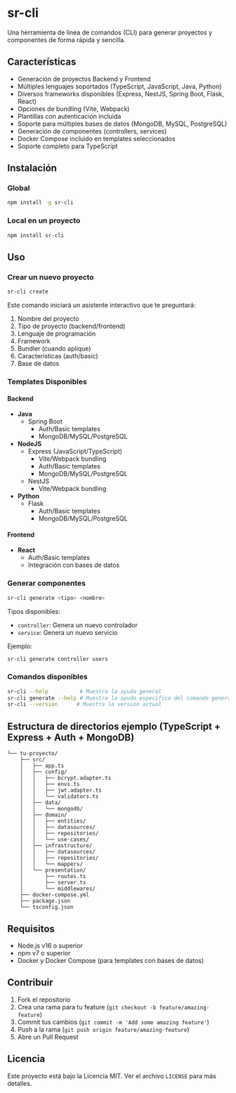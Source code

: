 # sr-cli

Una herramienta de línea de comandos (CLI) para generar proyectos y componentes de forma rápida y sencilla.

## Características

- Generación de proyectos Backend y Frontend
- Múltiples lenguajes soportados (TypeScript, JavaScript, Java, Python)
- Diversos frameworks disponibles (Express, NestJS, Spring Boot, Flask, React)
- Opciones de bundling (Vite, Webpack)
- Plantillas con autenticación incluida
- Soporte para múltiples bases de datos (MongoDB, MySQL, PostgreSQL)
- Generación de componentes (controllers, services)
- Docker Compose incluido en templates seleccionados
- Soporte completo para TypeScript

## Instalación

### Global
```bash
npm install -g sr-cli
```

### Local en un proyecto
```bash
npm install sr-cli
```

## Uso

### Crear un nuevo proyecto

```bash
sr-cli create
```

Este comando iniciará un asistente interactivo que te preguntará:
1. Nombre del proyecto
2. Tipo de proyecto (backend/frontend)
3. Lenguaje de programación
4. Framework
5. Bundler (cuando aplique)
6. Características (auth/basic)
7. Base de datos

### Templates Disponibles

#### Backend
- **Java**
  - Spring Boot
    - Auth/Basic templates
    - MongoDB/MySQL/PostgreSQL
- **NodeJS**
  - Express (JavaScript/TypeScript)
    - Vite/Webpack bundling
    - Auth/Basic templates
    - MongoDB/MySQL/PostgreSQL
  - NestJS
    - Vite/Webpack bundling
- **Python**
  - Flask
    - Auth/Basic templates
    - MongoDB/MySQL/PostgreSQL

#### Frontend
- **React**
  - Auth/Basic templates
  - Integración con bases de datos

### Generar componentes

```bash
sr-cli generate <tipo> <nombre>
```

Tipos disponibles:
- `controller`: Genera un nuevo controlador
- `service`: Genera un nuevo servicio

Ejemplo:
```bash
sr-cli generate controller users
```

### Comandos disponibles

```bash
sr-cli --help          # Muestra la ayuda general
sr-cli generate --help # Muestra la ayuda específica del comando generate
sr-cli --version      # Muestra la versión actual
```

## Estructura de directorios ejemplo (TypeScript + Express + Auth + MongoDB)

```
└── tu-proyecto/
    ├── src/
    │   ├── app.ts
    │   ├── config/
    │   │   ├── bcrypt.adapter.ts
    │   │   ├── envs.ts
    │   │   ├── jwt.adapter.ts
    │   │   └── validators.ts
    │   ├── data/
    │   │   └── mongodb/
    │   ├── domain/
    │   │   ├── entities/
    │   │   ├── datasources/
    │   │   ├── repositories/
    │   │   └── use-cases/
    │   ├── infrastructure/
    │   │   ├── datasources/
    │   │   ├── repositories/
    │   │   └── mappers/
    │   └── presentation/
    │       ├── routes.ts
    │       ├── server.ts
    │       └── middlewares/
    ├── docker-compose.yml
    ├── package.json
    └── tsconfig.json
```

## Requisitos

- Node.js v16 o superior
- npm v7 o superior
- Docker y Docker Compose (para templates con bases de datos)

## Contribuir

1. Fork el repositorio
2. Crea una rama para tu feature (`git checkout -b feature/amazing-feature`)
3. Commit tus cambios (`git commit -m 'Add some amazing feature'`)
4. Push a la rama (`git push origin feature/amazing-feature`)
5. Abre un Pull Request

## Licencia

Este proyecto está bajo la Licencia MIT. Ver el archivo `LICENSE` para más detalles.